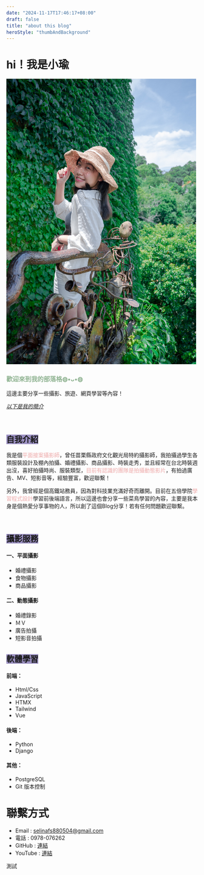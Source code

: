 ```yaml
---
date: "2024-11-17T17:46:17+08:00"
draft: false
title: "about this blog"
heroStyle: "thumbAndBackground"
---
```


# hi！我是小瑜

<img src="img/小魚.jpg" alt="me" width="500px">
<h3 style="color:#91B493"><strong>歡迎來到我的部落格◍•ᴗ•◍ </strong></h3>
<p>這邊主要分享一些攝影、旅遊、網頁學習等內容！</p>
<p style="color:#9B90C2 ; text-decoration:underline;" ><a href="#me"><em>以下是我的簡介</em></a></p>
<!--more-->
<br>

## <span style="background-color:#9B90C2; color:;">自我介紹</span>

<p>我是個<span style="color:#EEA9A9">平面接案攝影師</span>，曾任苗栗縣政府文化觀光局特約攝影師，我拍攝過學生各類服裝設計及棚內拍攝、婚禮攝影、商品攝影、時裝走秀，並且經常在台北時裝週出沒，喜好拍攝時尚、服裝類型，<span style="color:#EEA9A9">目前有認識的團隊是拍攝動態影片</span>，有拍過廣告、MV、短影音等，經驗豐富，歡迎聯繫！</p>
<p>另外，我曾經是個高鐵站務員，因為對科技業充滿好奇而離開。目前在五倍學院<span style="color:#EEA9A9">學習程式設計</span>學習前後端語言，所以這邊也會分享一些菜鳥學習的內容，主要是我本身是個熱愛分享事物的人，所以創了這個Blog分享！若有任何問題歡迎聯繫。</p>
<br>

## <span style="background-color:#9B90C2; color:;">攝影服務</span>

#### 一、平面攝影

- 婚禮攝影
- 食物攝影
- 商品攝影

#### 二、動態攝影

- 婚禮錄影
- ＭＶ
- 廣告拍攝
- 短影音拍攝

## <span style="background-color:#9B90C2; color:;">軟體學習</span>

#### 前端：

- Html/Css
- JavaScript
- HTMX
- Tailwind
- Vue

#### 後端：

- Python
- Django

#### 其他：

- PostgreSQL
- Git 版本控制

# 聯繫方式

- Email : selinafs880504@gmail.com
- 電話 : 0978-076262
- GitHub : <a href="https://github.com/doudouu0504">連結</a>
- YouTube : <a href="https://www.youtube.com/@uu-musicchannel7080">連結</a>

測試
